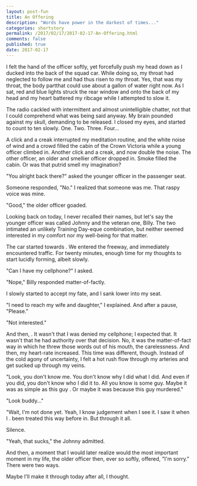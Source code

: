 ```yaml
---
layout: post-fun
title: An Offering 
description: "Words have power in the darkest of times..."
categories: shortstory
permalink: /2017/02/17/2017-02-17-An-Offering.html
comments: false
published: true
date: 2017-02-17
---
```


I felt the hand of the officer softly, yet forcefully push my head down as I ducked into the back of the squad car. While doing so, my throat had neglected to follow me and had thus risen to my throat. Yes, that was my throat, the body partthat could use about a gallon of water right now. As I sat, red and blue lights struck the rear window and onto the back of my head and my heart battered my ribcage while I attempted to slow it. 

The radio cackled with intermittent and almost unintelligible chatter, not that I could comprehend what was being said anyway. My brain pounded against my skull, demanding to be released. I closed my eyes, and started to count to ten slowly. One. Two. Three. Four...

A click and a creak interrupted my meditation routine, and the white noise of wind and a crowd filled the cabin of the Crown Victoria while a young officer climbed in. Another click and a creak, and now double the noise. The other officer, an older and smellier officer dropped in. Smoke filled the cabin. Or was that putrid smell my imagination? 

"You alright back there?" asked the younger officer in the passenger seat.

Someone responded, "No." I realized that someone was me. That raspy voice was mine.

"Good," the older officer goaded.

Looking back on today, I never recalled their names, but let's say the younger officer was called Johnny and the veteran one, Billy. The two intimated an unlikely Training Day-eque combination, but neither seemed interested in my comfort nor my well-being for that matter.

The car started towards . We entered the freeway, and immediately encountered traffic. For twenty minutes, enough time for my thoughts to start lucidly forming, albeit slowly.

"Can I have my cellphone?" I asked.

"Nope," Billy responded matter-of-factly.

I slowly started to accept my fate, and I sank lower into my seat.

"I need to reach my wife and daughter," I explained. And after a pause, "Please."

"Not interested."

And then, . It wasn't that I was denied my cellphone; I expected that. It wasn't that he had authority over that decision. No, it was the matter-of-fact way in which he threw those words out of his mouth, the carelessness. And then, my heart-rate increased. This time was different, though. Instead of the cold agony of uncertainty, I felt a hot rush flow through my arteries and get sucked up through my veins.

"Look, you don't know me. You don't know why I did what I did. And even if you did, you don't know who I did it to. All you know is some guy. Maybe it was as simple as this guy . Or maybe it was because this guy murdered."

"Look buddy..."

"Wait, I'm not done yet. Yeah, I know judgement when I see it. I saw it when I . been treated this way before in. But through it all.

Silence.

"Yeah, that sucks," the Johnny admitted. 

And then, a moment that I would later realize would the most important moment in my life, the older officer then, ever so softly, offered, "I'm sorry." There were two ways.

Maybe I'll make it through today after all, I thought.






